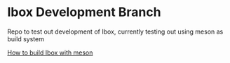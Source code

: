 # Ibox Development Branch
Repo to test out development of Ibox, currently testing out using meson as build system

[How to build Ibox with meson](BuildingIbox.md)
